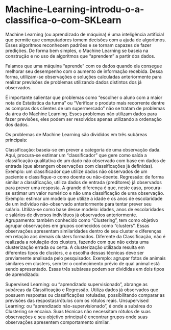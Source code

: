 # Machine-Learning-introdu-o-a-classifica-o-com-SKLearn
Machine Learning (ou aprendizado de máquina) é uma inteligência artificial que permite que computadores tomem decisões com a ajuda de algoritmos. Esses algoritmos reconhecem padrões e se tornam capazes de fazer predições. De forma bem simples, o Machine Learning se baseia na construção e no uso de algoritmos que “aprendem” a partir dos dados.

Falamos que uma máquina “aprende” com os dados quando ela consegue melhorar seu desempenho com o aumento de informação recebida. Dessa forma, utilizam-se observações e soluções calculadas anteriormente para realizar previsões de problemas utilizando dados distintos dos já observados.

É importante salientar que problemas como “escolher o aluno com a maior nota de Estatística da turma” ou “Verificar o produto mais recorrente dentre as compras dos clientes de um supermercado” não se tratam de problemas da área do Machine Learning. Esses problemas não utilizam dados para fazer previsões, eles podem ser resolvidos apenas utilizando a ordenação dos dados.

Os problemas de Machine Learning são divididos em três subáreas principais:

Classificação: baseia-se em prever a categoria de uma observação dada. Aqui, procura-se estimar um “classificador” que gere como saída a classificação qualitativa de um dado não observado com base em dados de entrada (que abrangem observações com classificações já definidas).
Exemplo: um classificador que utilize dados não observados de um paciente e classifique-o como doente ou não-doente.
Regressão: de forma similar a classificação, utiliza dados de entrada (preditores) já observados para prever uma resposta. A grande diferença é que, neste caso, procura-se estimar um valor numérico e não uma classificação de uma observação.
Exemplo: estimar um modelo que utilize a idade e os anos de escolaridade de um indivíduo não-observado anteriormente para tentar prever seu salário. Utiliza-se como base desse modelo: idades, anos de escolaridades e salários de diversos indivíduos já observados anteriormente.
Agrupamento: também conhecido como “Clustering”, tem como objetivo agrupar observações em grupos conhecidos como “clusters”. Essas observações apresentam similaridades dentro de seu cluster e diferenças em relação aos demais clusters formados. Diferente da Classificação, não é realizada a rotulação dos clusters, fazendo com que não exista uma clusterização errada ou certa. A clusterização utilizada resulta em diferentes tipos de clusters, e a escolha dessas técnicas deve ser previamente analisada pelo pesquisador.
Exemplo: agrupar fotos de animais similares em clusters, sem ter o conhecimento prévio de qual animal está sendo apresentado.
Essas três subáreas podem ser divididas em dois tipos de aprendizado:

Supervised Learning: ou “aprendizado supervisionado”, abrange as subáreas da Classificação e Regressão. Utiliza dados já observados que possuem respostas ou classificações rotuladas, possibilitando comparar as previsões das respostas/rótulos com os rótulos reais.
Unsupervised Learning: ou “aprendizado não-supervisionado”, é onde a subárea do Clustering se encaixa. Suas técnicas não necessitam rótulos de suas observações e seu objetivo principal é encontrar grupos onde suas observações apresentem comportamento similar.
